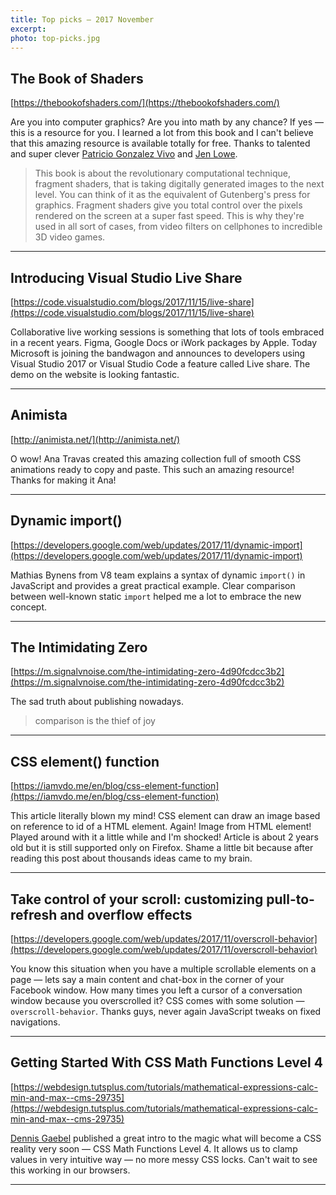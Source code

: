 ```yaml
---
title: Top picks — 2017 November
excerpt: 
photo: top-picks.jpg
---
```


## The Book of Shaders

[https://thebookofshaders.com/](https://thebookofshaders.com/)

Are you into computer graphics? Are you into math by any chance? If yes — this is a resource for you. I learned a lot from this book and I can't believe that this amazing resource is available totally for free. Thanks to talented and super clever [Patricio Gonzalez Vivo](https://twitter.com/patriciogv) and [Jen Lowe](http://jenlowe.net/).

> This book is about the revolutionary computational technique, fragment shaders, that is taking digitally generated images to the next level. You can think of it as the equivalent of Gutenberg's press for graphics. Fragment shaders give you total control over the pixels rendered on the screen at a super fast speed. This is why they're used in all sort of cases, from video filters on cellphones to incredible 3D video games.

- - -

## Introducing Visual Studio Live Share

[https://code.visualstudio.com/blogs/2017/11/15/live-share](https://code.visualstudio.com/blogs/2017/11/15/live-share)

Collaborative live working sessions is something that lots of tools embraced in a recent years. Figma, Google Docs or iWork packages by Apple. Today Microsoft is joining the bandwagon and announces to developers using Visual Studio 2017 or Visual Studio Code a feature called Live share. The demo on the website is looking fantastic.

- - -

## Animista

[http://animista.net/](http://animista.net/)

O wow! Ana Travas created this amazing collection full of smooth CSS animations ready to copy and paste. This such an amazing resource! Thanks for making it Ana!

- - -

## Dynamic import()

[https://developers.google.com/web/updates/2017/11/dynamic-import](https://developers.google.com/web/updates/2017/11/dynamic-import)

Mathias Bynens from V8 team explains a syntax of dynamic `import()` in JavaScript and provides a great practical example. Clear comparison between well-known static `import` helped me a lot to embrace the new concept.

- - -

## The Intimidating Zero

[https://m.signalvnoise.com/the-intimidating-zero-4d90fcdcc3b2](https://m.signalvnoise.com/the-intimidating-zero-4d90fcdcc3b2)

The sad truth about publishing nowadays.

> comparison is the thief of joy

- - -

## CSS element() function

[https://iamvdo.me/en/blog/css-element-function](https://iamvdo.me/en/blog/css-element-function)

This article literally blown my mind! CSS element can draw an image based on reference to id of a HTML element. Again! Image from HTML element! Played around with it a little while and I'm shocked! Article is about 2 years old but it is still supported only on Firefox. Shame a little bit because after reading this post about thousands ideas came to my brain.

- - -

## Take control of your scroll: customizing pull-to-refresh and overflow effects

[https://developers.google.com/web/updates/2017/11/overscroll-behavior](https://developers.google.com/web/updates/2017/11/overscroll-behavior)

You know this situation when you have a multiple scrollable elements on a page — lets say a main content and chat-box in the corner of your Facebook window. How many times you left a cursor of a conversation window because you overscrolled it? CSS comes with some solution — `overscroll-behavior`. Thanks guys, never again JavaScript tweaks on fixed navigations.

- - -

## Getting Started With CSS Math Functions Level 4

[https://webdesign.tutsplus.com/tutorials/mathematical-expressions-calc-min-and-max--cms-29735](https://webdesign.tutsplus.com/tutorials/mathematical-expressions-calc-min-and-max--cms-29735)

[Dennis Gaebel](https://twitter.com/DroidPinkman) published a great intro to the magic what will become a CSS reality very soon — CSS Math Functions Level 4. It allows us to clamp values in very intuitive way — no more messy CSS locks. Can't wait to see this working in our browsers.

- - -
